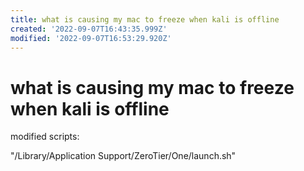 ```yaml
---
title: what is causing my mac to freeze when kali is offline
created: '2022-09-07T16:43:35.999Z'
modified: '2022-09-07T16:53:29.920Z'
---
```


# what is causing my mac to freeze when kali is offline

modified scripts:


"/Library/Application Support/ZeroTier/One/launch.sh"

